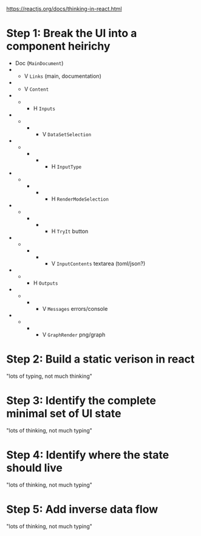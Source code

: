 
https://reactjs.org/docs/thinking-in-react.html


# Step 1: Break the UI into a component heirichy

* Doc (`MainDocument`)
* * V `Links` (main, documentation)
* * V `Content`
* * * H `Inputs`
* * * * V `DataSetSelection`
* * * * * H `InputType`
* * * * * H `RenderModeSelection`
* * * * * H `TryIt` button
* * * * * V `InputContents` textarea (toml/json?)
* * * H `Outputs`
* * * * V `Messages` errors/console
* * * * V `GraphRender` png/graph

# Step 2: Build a static verison in react
"lots of typing, not much thinking"

# Step 3: Identify the complete minimal set of UI state
"lots of thinking, not much typing"

# Step 4: Identify where the state should live
"lots of thinking, not much typing"

# Step 5: Add inverse data flow
"lots of thinking, not much typing"
